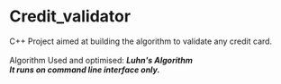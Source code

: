 # Credit_validator
C++ Project aimed at building the algorithm to validate any credit card.
<br>
<br>
Algorithm Used and optimised: <i><b>Luhn's Algorithm
<br>
It runs on command line interface only.
